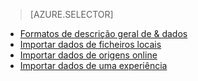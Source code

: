 > [AZURE.SELECTOR]
- [Formatos de descrição geral de & dados](../articles/machine-learning/machine-learning-data-science-import-data.md)
- [Importar dados de ficheiros locais](../articles/machine-learning/machine-learning-import-data-from-local-file.md)
- [Importar dados de origens online](../articles/machine-learning/machine-learning-import-data-from-online-sources.md)
- [Importar dados de uma experiência](../articles/machine-learning/machine-learning-import-data-from-an-experiment.md)
